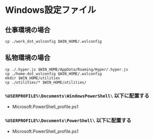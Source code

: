 # Windows設定ファイル

## 仕事環境の場合

```shell
cp ./work_dot_wslconfig $WIN_HOME/.wslconfig
```

## 私物環境の場合

```shell
cp ./.hyper.js $WIN_HOME/AppData/Roaming/Hyper/.hyper.js
cp ./home-dot_wslconfig $WIN_HOME/.wslconfig
mkdir $WIN_HOME/utilities
cp ./utilities/* $WIN_HOME/utilities/
```

### `%USERPROFILE%\Documents\WindowsPowerShell\` 以下に配置する

- Microsoft.PowerShell_profile.ps1

### `%USERPROFILE%\Documents\PowerShell\` 以下に配置する

- Microsoft.PowerShell_profile.ps1

